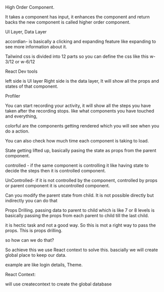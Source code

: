High Order Component.

It takes a component has input, it enhances the component and return backs the new component is called higher order component.


UI Layer, Data Layer

accordian- is basically a clicking and expanding feature like expanding to see more information about it.

Tailwind css is divided into 12 parts so you can define the css like this w-3/12 or w-6/12 

React Dev tools

left side is UI layer
Right side is the data layer, It will show all the props and states of that component.

Profiler

You can start recording your activity, it will show all the steps you have taken after the recording stops. like what components you have touched and everything,

colorful are the components getting rendered which you will see when you do a action.

You can also check how much time each component is taking to load.

State getting lifted up, basically pasing the state as props from the parent component.

controlled - if the same component is controlling it like having state to decide the steps then it is controlled component.

UnControlled- if it is not controlled by the component, controlled by props or parent component it is uncontrolled component.

Can you modify the parent state from child. It is not possible directly but indirectly you can do that

Props Drilling.
passing data to parent to child which is like 7 or 8 levels is basically passing the props from each parent to child till the last child.

it is hectic task and not a good way. So this is mot a right way to pass the props. This is props drilling.

so how can we do that?

So achieve this we use React context to solve this. bascially we will create global place to keep our data.

example are like login details, Theme.

React Context:

will use createcontext to create the global database
